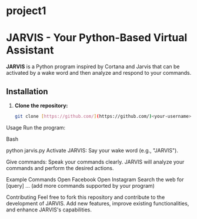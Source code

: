 # project1

# JARVIS - Your Python-Based Virtual Assistant

**JARVIS** is a Python program inspired by Cortana and Jarvis that can be activated by a wake word and then analyze and respond to your commands.

## Installation

1. **Clone the repository:**
   ```bash
   git clone [https://github.com/](https://github.com/)<your-username>/jarvis.git
Usage
Run the program:

Bash

python jarvis.py
Activate JARVIS:
Say your wake word (e.g., "JARVIS").

Give commands:
Speak your commands clearly. JARVIS will analyze your commands and perform the desired actions.

Example Commands
Open Facebook
Open Instagram
Search the web for [query]
... (add more commands supported by your program)

Contributing
Feel free to fork this repository and contribute to the development of JARVIS. Add new features, improve existing functionalities, and enhance JARVIS's capabilities.
